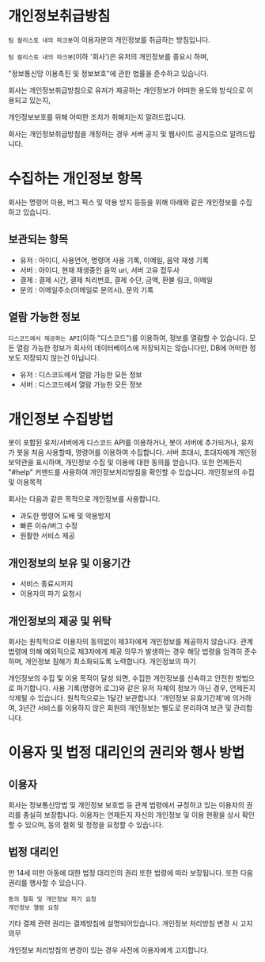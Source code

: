 # 개인정보취급방침

`팀 칼리스토 내의 파크봇`이 이용자분의 개인정보를 취급하는 방침입니다.

`팀 칼리스토 내의 파크봇`(이하 '회사')은 유저의 개인정보를 중요시 하며,

"정보통신망 이용촉진 및 정보보호"에 관한 법률을 준수하고 있습니다.

회사는 개인정보취급방침으로 유저가 제공하는 개인정보가 어떠한 용도와 방식으로 이용되고 있는지,

개인정보보호를 위해 어떠한 조치가 취해지는지 알려드립니다.

회사는 개인정보취급방침을 개정하는 경우 서버 공지 및 웹사이트 공지등으로 알려드립니다.

# 수집하는 개인정보 항목

회사는 명령어 이용, 버그 픽스 및 악용 방지 등등을 위해 아래와 같은 개인정보를 수집하고 있습니다.
## 보관되는 항목

- 유저 : 아이디, 사용언어, 명령어 사용 기록, 이메일, 음악 재생 기록
- 서버 : 아이디, 현재 재생중인 음악 uri, 서버 고유 접두사
- 결제 : 결제 시간, 결제 처리번호, 결제 수단, 금액, 환불 링크, 이메일
- 문의 : 이메일주소(이메일로 문의시), 문의 기록 

## 열람 가능한 정보

`디스코드에서 제공하는 API`(이하 "디스코드")를 이용하여, 정보를 열람할 수 있습니다. 모든 열람 가능한 정보가 회사의 데이터베이스에 저장되지는 않습니다만, DB에 어떠한 정보도 저장되지 않는건 아닙니다.

- 유저 : 디스코드에서 열람 가능한 모든 정보
- 서버 : 디스코드에서 열람 가능한 모든 정보

# 개인정보 수집방법

봇이 포함된 유저/서버에게 디스코드 API를 이용하거나, 봇이 서버에 추가되거나, 유저가 봇을 처음 사용할때, 명령어를 이용하여 수집합니다. 서버 초대시, 초대자에게 개인정보약관을 표시하며, 개인정보 수집 및 이용에 대한 동의를 얻습니다. 또한 언제든지 "#help" 커맨드를 사용하여 개인정보처리방침을 확인할 수 있습니다.
개인정보의 수집 및 이용목적

회사는 다음과 같은 목적으로 개인정보를 사용합니다.

- 과도한 명령어 도배 및 악용방지
- 빠른 이슈/버그 수정
- 원활한 서비스 제공

## 개인정보의 보유 및 이용기간

- 서비스 종료시까지
- 이용자의 파기 요청시

## 개인정보의 제공 및 위탁

회사는 원칙적으로 이용자의 동의없이 제3자에게 개인정보를 제공하지 않습니다. 관계 법령에 의해 예외적으로 제3자에게 제공 의무가 발생하는 경우 해당 법령을 엄격히 준수하며, 개인정보 침해가 최소화되도록 노력합니다.
개인정보의 파기

개인정보의 수집 및 이용 목적이 달성 되면, 수집한 개인정보를 신속하고 안전한 방법으로 파기합니다.
사용 기록(명령어 로그)와 같은 유저 자체의 정보가 아닌 경우, 언제든지 삭제될 수 있습니다. 원칙적으로는 1달간 보관합니다.
'개인정보 유효기간제'에 의거하여, 3년간 서비스를 이용하지 않은 회원의 개인정보는 별도로 분리하여 보관 및 관리합니다.

# 이용자 및 법정 대리인의 권리와 행사 방법
## 이용자

회사는 정보통신망법 및 개인정보 보호법 등 관계 법령에서 규정하고 있는 이용자의 권리를 충실히 보장합니다.
이용자는 언제든지 자신의 개인정보 및 이용 현황을 상시 확인할 수 있으며, 동의 철회 및 정정을 요청할 수 있습니다.

## 법정 대리인

만 14세 미만 아동에 대한 법정 대리인의 권리 또한 법령에 따라 보장됩니다. 또한 다음 권리를 행사할 수 있습니다.

    동의 철회 및 개인정보 파기 요청
    개인정보 열람 요청

기타 결제 관련 권리는 결제방침에 설명되어있습니다.
개인정보 처리방침 변경 시 고지 의무

개인정보 처리방침의 변경이 있는 경우 사전에 이용자에게 고지합니다.
